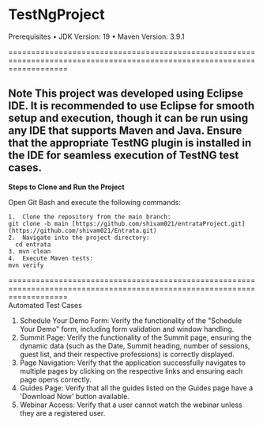 # TestNgProject

Prerequisites
•	JDK Version: 19
•	Maven Version: 3.9.1

========================================================================================================================= 

Note
This project was developed using Eclipse IDE. It is recommended to use Eclipse for smooth setup and execution, though it can be run using any IDE that supports Maven and Java. Ensure that the appropriate TestNG plugin is installed in the IDE for seamless execution of TestNG test cases.
---------------
**Steps to Clone and Run the Project**

Open Git Bash and execute the following commands:

    1.	Clone the repository from the main branch:
    git clone -b main [https://github.com/shivam021/entrataProject.git](https://github.com/shivam021/Entrata.git)
    2.	Navigate into the project directory:
      cd entrata
    3. mvn clean
    4.	Execute Maven tests:
    mvn verify

=========================================================================================================================   
Automated Test Cases
1.	Schedule Your Demo Form:
Verify the functionality of the "Schedule Your Demo" form, including form validation and window handling.
2.	Summit Page:
Verify the functionality of the Summit page, ensuring the dynamic data (such as the Date, Summit heading, number of sessions, guest list, and their respective professions) is correctly displayed.
3.	Page Navigation:
Verify that the application successfully navigates to multiple pages by clicking on the respective links and ensuring each page opens correctly.
4.	Guides Page:
Verify that all the guides listed on the Guides page have a 'Download Now' button available.
5.	Webinar Access:
Verify that a user cannot watch the webinar unless they are a registered user.

